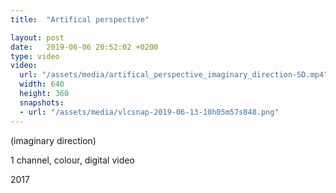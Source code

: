 ```yaml
---
title:  "Artifical perspective"

layout: post
date:   2019-06-06 20:52:02 +0200
type: video
video:
  url: "/assets/media/artifical_perspective_imaginary_direction-SD.mp4"
  width: 640
  height: 360
  snapshots:
  - url: "/assets/media/vlcsnap-2019-06-13-10h05m57s048.png"
---
```


(imaginary direction)

1 channel, colour, digital video

2017

<!-- more -->


